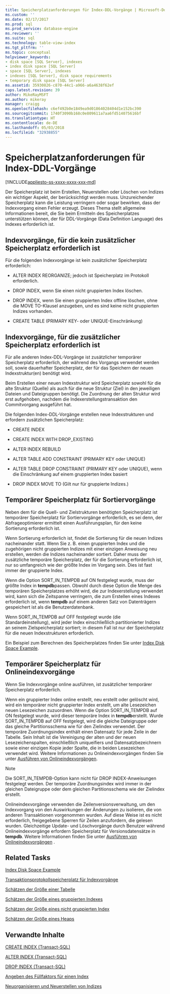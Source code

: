 ```yaml
---
title: Speicherplatzanforderungen für Index-DDL-Vorgänge | Microsoft-Dokumentation
ms.custom: ''
ms.date: 02/17/2017
ms.prod: sql
ms.prod_service: database-engine
ms.reviewer: ''
ms.suite: sql
ms.technology: table-view-index
ms.tgt_pltfrm: ''
ms.topic: conceptual
helpviewer_keywords:
- disk space [SQL Server], indexes
- index disk space [SQL Server]
- space [SQL Server], indexes
- indexes [SQL Server], disk space requirements
- temporary disk space [SQL Server]
ms.assetid: 35930826-c870-44c1-a966-a6a4638f62ef
caps.latest.revision: 39
author: MikeRayMSFT
ms.author: mikeray
manager: craigg
ms.openlocfilehash: c6ef492b0e1849ea9d01864028404d1e152bc390
ms.sourcegitcommit: 1740f3090b168c0e809611a7aa6fd514075616bf
ms.translationtype: HT
ms.contentlocale: de-DE
ms.lasthandoff: 05/03/2018
ms.locfileid: "32938855"
---
```

# <a name="disk-space-requirements-for-index-ddl-operations"></a>Speicherplatzanforderungen für Index-DDL-Vorgänge
[!INCLUDE[appliesto-ss-xxxx-xxxx-xxx-md](../../includes/appliesto-ss-xxxx-xxxx-xxx-md.md)]

  Der Speicherplatz ist beim Erstellen, Neuerstellen oder Löschen von Indizes ein wichtiger Aspekt, der berücksichtigt werden muss. Unzureichender Speicherplatz kann die Leistung verringern oder sogar bewirken, dass der Indexvorgang einen Fehler erzeugt. Dieses Thema stellt allgemeine Informationen bereit, die Sie beim Ermitteln des Speicherplatzes unterstützen können, der für DDL-Vorgänge (Data Definition Language) des Indexes erforderlich ist.  
  
## <a name="index-operations-that-require-no-additional-disk-space"></a>Indexvorgänge, für die kein zusätzlicher Speicherplatz erforderlich ist  
 Für die folgenden Indexvorgänge ist kein zusätzlicher Speicherplatz erforderlich:  
  
-   ALTER INDEX REORGANIZE; jedoch ist Speicherplatz im Protokoll erforderlich.  
  
-   DROP INDEX, wenn Sie einen nicht gruppierten Index löschen.  
  
-   DROP INDEX, wenn Sie einen gruppierten Index offline löschen, ohne die MOVE TO-Klausel anzugeben, und es sind keine nicht gruppierten Indizes vorhanden.  
  
-   CREATE TABLE (PRIMARY KEY- oder UNIQUE-Einschränkung)  
  
## <a name="index-operations-that-require-additional-disk-space"></a>Indexvorgänge, für die zusätzlicher Speicherplatz erforderlich ist  
 Für alle anderen Index-DDL-Vorgänge ist zusätzlicher temporärer Speicherplatz erforderlich, der während des Vorgangs verwendet werden soll, sowie dauerhafter Speicherplatz, der für das Speichern der neuen Indexstruktur(en) benötigt wird.  
  
 Beim Erstellen einer neuen Indexstruktur wird Speicherplatz sowohl für die alte Struktur (Quelle) als auch für die neue Struktur (Ziel) in den jeweiligen Dateien und Dateigruppen benötigt. Die Zuordnung der alten Struktur wird erst aufgehoben, nachdem die Indexerstellungstransaktion den Commitvorgang ausgeführt hat.  
  
 Die folgenden Index-DDL-Vorgänge erstellen neue Indexstrukturen und erfordern zusätzlichen Speicherplatz:  
  
-   CREATE INDEX  
  
-   CREATE INDEX WITH DROP_EXISTING  
  
-   ALTER INDEX REBUILD  
  
-   ALTER TABLE ADD CONSTRAINT (PRIMARY KEY oder UNIQUE)  
  
-   ALTER TABLE DROP CONSTRAINT (PRIMARY KEY oder UNIQUE), wenn die Einschränkung auf einem gruppierten Index basiert  
  
-   DROP INDEX MOVE TO (Gilt nur für gruppierte Indizes.)  
  
## <a name="temporary-disk-space-for-sorting"></a>Temporärer Speicherplatz für Sortiervorgänge  
 Neben dem für die Quell- und Zielstrukturen benötigten Speicherplatz ist temporärer Speicherplatz für Sortiervorgänge erforderlich, es sei denn, der Abfrageoptimierer ermittelt einen Ausführungsplan, für den keine Sortierung erforderlich ist.  
  
 Wenn Sortierung erforderlich ist, findet die Sortierung für die neuen Indizes nacheinander statt. Wenn Sie z. B. einen gruppierten Index und die zugehörigen nicht gruppierten Indizes mit einer einzigen Anweisung neu erstellen, werden die Indizes nacheinander sortiert. Daher muss der zusätzliche temporäre Speicherplatz, der für die Sortierung erforderlich ist, nur so umfangreich wie der größte Index im Vorgang sein. Dies ist fast immer der gruppierte Index.  
  
 Wenn die Option SORT_IN_TEMPDB auf ON festgelegt wurde, muss der größte Index in **tempdb**passen. Obwohl durch diese Option die Menge des temporären Speicherplatzes erhöht wird, die zur Indexerstellung verwendet wird, kann sich die Zeitspanne verringern, die zum Erstellen eines Indexes erforderlich ist, wenn **tempdb** auf einem anderen Satz von Datenträgern gespeichert ist als die Benutzerdatenbank.  
  
 Wenn SORT_IN_TEMPDB auf OFF festgelegt wurde (die Standardeinstellung), wird jeder Index einschließlich partitionierter Indizes an seinem Zielspeicherplatz sortiert; in diesem Fall ist nur der Speicherplatz für die neuen Indexstrukturen erforderlich.  
  
 Ein Beispiel zum Berechnen des Speicherplatzes finden Sie unter [Index Disk Space Example](../../relational-databases/indexes/index-disk-space-example.md).  
  
## <a name="temporary-disk-space-for-online-index-operations"></a>Temporärer Speicherplatz für Onlineindexvorgänge  
 Wenn Sie Indexvorgänge online ausführen, ist zusätzlicher temporärer Speicherplatz erforderlich.  
  
 Wenn ein gruppierter Index online erstellt, neu erstellt oder gelöscht wird, wird ein temporärer nicht gruppierter Index erstellt, um alte Lesezeichen neuen Lesezeichen zuzuordnen. Wenn die Option SORT_IN_TEMPDB auf ON festgelegt wurde, wird dieser temporäre Index in **tempdb**erstellt. Wurde SORT_IN_TEMPDB auf OFF festgelegt, wird die gleiche Dateigruppe oder das gleiche Partitionsschema wie für den Zielindex verwendet. Der temporäre Zuordnungsindex enthält einen Datensatz für jede Zeile in der Tabelle. Sein Inhalt ist die Vereinigung der alten und der neuen Lesezeichenspalten, einschließlich uniqueifiers und Datensatzbezeichnern sowie einer einzigen Kopie jeder Spalte, die in beiden Lesezeichen verwendet wird. Weitere Informationen zu Onlineindexvorgängen finden Sie unter [Ausführen von Onlineindexvorgängen](../../relational-databases/indexes/perform-index-operations-online.md).  
  
> [!NOTE]  
>  Die SORT_IN_TEMPDB-Option kann nicht für DROP INDEX-Anweisungen festgelegt werden. Der temporäre Zuordnungsindex wird immer in der gleichen Dateigruppe oder dem gleichen Partitionsschema wie der Zielindex erstellt.  
  
 Onlineindexvorgänge verwenden die Zeilenversionsverwaltung, um den Indexvorgang von den Auswirkungen der Änderungen zu isolieren, die von anderen Transaktionen vorgenommen wurden. Auf diese Weise ist es nicht erforderlich, freigegebene Sperren für Zeilen anzufordern, die gelesen wurden. Gleichzeitige Update- und Löschvorgänge durch Benutzer während Onlineindexvorgänge erfordern Speicherplatz für Versionsdatensätze in **tempdb**. Weitere Informationen finden Sie unter [Ausführen von Onlineindexvorgängen](../../relational-databases/indexes/perform-index-operations-online.md) .  
  
## <a name="related-tasks"></a>Related Tasks  
 [Index Disk Space Example](../../relational-databases/indexes/index-disk-space-example.md)  
  
 [Transaktionsprotokollspeicherplatz für Indexvorgänge](../../relational-databases/indexes/transaction-log-disk-space-for-index-operations.md)  
  
 [Schätzen der Größe einer Tabelle](../../relational-databases/databases/estimate-the-size-of-a-table.md)  
  
 [Schätzen der Größe eines gruppierten Indexes](../../relational-databases/databases/estimate-the-size-of-a-clustered-index.md)  
  
 [Schätzen der Größe eines nicht gruppierten Index](../../relational-databases/databases/estimate-the-size-of-a-nonclustered-index.md)  
  
 [Schätzen der Größe eines Heaps](../../relational-databases/databases/estimate-the-size-of-a-heap.md)  
  
## <a name="related-content"></a>Verwandte Inhalte  
 [CREATE INDEX &#40;Transact-SQL&#41;](../../t-sql/statements/create-index-transact-sql.md)  
  
 [ALTER INDEX &#40;Transact-SQL&#41;](../../t-sql/statements/alter-index-transact-sql.md)  
  
 [DROP INDEX &#40;Transact-SQL&#41;](../../t-sql/statements/drop-index-transact-sql.md)  
  
 [Angeben des Füllfaktors für einen Index](../../relational-databases/indexes/specify-fill-factor-for-an-index.md)  
  
 [Neuorganisieren und Neuerstellen von Indizes](../../relational-databases/indexes/reorganize-and-rebuild-indexes.md)  
  
  
